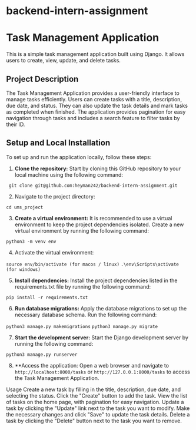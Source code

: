 # backend-intern-assignment

# Task Management Application

This is a simple task management application built using Django. It allows users to create, view, update, and delete tasks.

## Project Description

The Task Management Application provides a user-friendly interface to manage tasks efficiently. Users can create tasks with a title, description, due date, and status. They can also update the task details and mark tasks as completed when finished. The application provides pagination for easy navigation through tasks and includes a search feature to filter tasks by their ID.

## Setup and Local Installation

To set up and run the application locally, follow these steps:

1. **Clone the repository:** Start by cloning this GitHub repository to your local machine using the following command:

``` git clone git@github.com:heyman242/backend-intern-assignment.git```
  
2. Navigate to the project directory:

 ```cd ums_project```

3. **Create a virtual environment:** It is recommended to use a virtual environment to keep the project dependencies isolated. Create a new virtual environment by running the following command:

 ``` python3 -m venv env ```

4. Activate the virtual environment:

 ```source env/bin/activate (for macos / linux)```
 ```.\env\Scripts\activate (for windows)```

5. **Install dependencies:** Install the project dependencies listed in the requirements.txt file by running the following command:

 ```pip install -r requirements.txt```

6. **Run database migrations:** Apply the database migrations to set up the necessary database schema. Run the following command:

 ```python3 manage.py makemigrations```
 ```python3 manage.py migrate```

7. **Start the development server:** Start the Django development server by running the following command:

 ```python3 manage.py runserver```

8. **Access the application: Open a web browser and navigate to ```http://localhost:8000/tasks``` or ```http://127.0.0.1:8000/tasks``` to access the Task Management Application.

Usage
Create a new task by filling in the title, description, due date, and selecting the status. Click the "Create" button to add the task.
View the list of tasks on the home page, with pagination for easy navigation.
Update a task by clicking the "Update" link next to the task you want to modify. Make the necessary changes and click "Save" to update the task details.
Delete a task by clicking the "Delete" button next to the task you want to remove.


